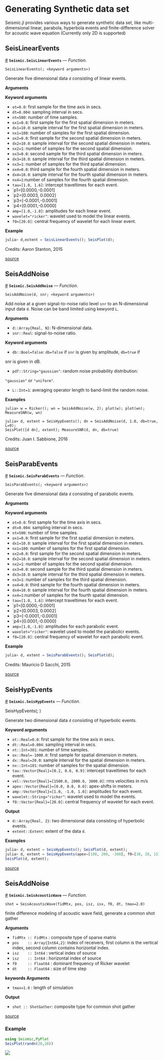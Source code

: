 
<a id='Generating-Synthetic-data-set-1'></a>

# Generating Synthetic data set


Seismic.jl provides various ways to generate synthetic data set, like multi-dimensional linear, parabola, hyperbola events and finite-difference solver for acoustic wave equation (Currently only 2D is supported)


<a id='SeisLinearEvents-1'></a>

## SeisLinearEvents

<a id='Seismic.SeisLinearEvents' href='#Seismic.SeisLinearEvents'>#</a>
**`Seismic.SeisLinearEvents`** &mdash; *Function*.



```
SeisLinearEvents(; <keyword arguments>)
```

Generate five dimensional data `d` consisting of linear events.

**Arguments**

**Keyword arguments**

  * `ot=0.0`: first sample for the time axis in secs.
  * `dt=0.004`: sampling interval in secs.
  * `nt=500`: number of time samples.
  * `ox1=0.0`: first sample for the first spatial dimension in meters.
  * `dx1=10.0`: sample interval for the first spatial dimension in meters.
  * `nx1=100`: number of samples for the first spatial dimension.
  * `ox2=0.0`: first sample for the second spatial dimension in meters.
  * `dx2=10.0`: sample interval for the second spatial dimension in meters.
  * `nx2=1`: number of samples for the second spatial dimension.
  * `ox3=0.0`: second sample for the third spatial dimension in meters.
  * `dx3=10.0`: sample interval for the third spatial dimension in meters.
  * `nx3=1`: number of samples for the third spatial dimension.
  * `ox4=0.0`: third sample for the fourth spatial dimension in meters.
  * `dx4=10.0`: sample interval for the fourth spatial dimension in meters.
  * `nx4=1`:number of samples for the fourth spatial dimension.
  * `tau=[1.0, 1.6]`: intercept traveltimes for each event.
  * `p1=[0.0000,-0.0001]
  * `p2=[0.0003, 0.0002]
  * `p3=[-0.0001,-0.0001]
  * `p4=[0.0001,-0.0000]
  * `amp=[1.0,-1.0]`: amplitudes for each linear event.
  * `wavelet="ricker"`: wavelet used to model the linear events.
  * `f0=[20.0]`: central frequency of wavelet for each linear event.

**Example**

```julia
julia> d,extent = SeisLinearEvents(); SeisPlot(d);
```

Credits: Aaron Stanton, 2015


<a target='_blank' href='https://github.com/SeismicJulia/Seismic.jl/tree/31d96b486b0a84bf4b173d002c7d5647e4ff5148/src/Modelling/SeisLinearEvents.jl#L1-L40' class='documenter-source'>source</a><br>


<a id='SeisAddNoise-1'></a>

## SeisAddNoise

<a id='Seismic.SeisAddNoise' href='#Seismic.SeisAddNoise'>#</a>
**`Seismic.SeisAddNoise`** &mdash; *Function*.



```
SeisAddNoise(d, snr; <keyword arguments>)
```

Add noise at a given signal-to-noise ratio level `snr` to an N-dimensional input data `d`. Noise can be band limited using kewyord `L`.

**Arguments**

  * `d::Array{Real, N}`: N-dimensional data.
  * `snr::Real`: signal-to-noise ratio.

**Keyword arguments**

  * `db::Bool=false`: `db=false` if `snr` is given by amplitude, `db=true` if

snr is given in dB.

  * `pdf::String="gaussian"`: random noise probability distribution:

`"gaussian"` or `"uniform"`.

  * `L::Int=1`: averaging operator length to band-limit the random noise.

**Examples**

```
julia> w = Ricker(); wn = SeisAddNoise(w, 2); plot(w); plot(wn); 
MeasureSNR(w, wn)

julia> d, extent = SeisHypEvents(); dn = SeisAddNoise(d, 1.0, db=true, L=9);
SeisPlot([d dn], extent); MeasureSNR(d, dn, db=true)
```

Credits: Juan I. Sabbione, 2016


<a target='_blank' href='https://github.com/SeismicJulia/Seismic.jl/tree/31d96b486b0a84bf4b173d002c7d5647e4ff5148/src/Modelling/SeisAddNoise.jl#L1-L27' class='documenter-source'>source</a><br>


<a id='SeisParabEvents-1'></a>

## SeisParabEvents

<a id='Seismic.SeisParabEvents' href='#Seismic.SeisParabEvents'>#</a>
**`Seismic.SeisParabEvents`** &mdash; *Function*.



```
SeisParabEvents(; <keyword arguments>)
```

Generate five dimensional data `d` consisting of parabolic events.

**Arguments**

**Keyword arguments**

  * `ot=0.0`: first sample for the time axis in secs.
  * `dt=0.004`: sampling interval in secs.
  * `nt=500`: number of time samples.
  * `ox1=0.0`: first sample for the first spatial dimension in meters.
  * `dx1=10.0`: sample interval for the first spatial dimension in meters.
  * `nx1=100`: number of samples for the first spatial dimension.
  * `ox2=0.0`: first sample for the second spatial dimension in meters.
  * `dx2=10.0`: sample interval for the second spatial dimension in meters.
  * `nx2=1`: number of samples for the second spatial dimension.
  * `ox3=0.0`: second sample for the third spatial dimension in meters.
  * `dx3=10.0`: sample interval for the third spatial dimension in meters.
  * `nx3=1`: number of samples for the third spatial dimension.
  * `ox4=0.0`: third sample for the fourth spatial dimension in meters.
  * `dx4=10.0`: sample interval for the fourth spatial dimension in meters.
  * `nx4=1`:number of samples for the fourth spatial dimension.
  * `tau=[1.0, 1.6]`: intercept traveltimes for each event.
  * `p1=[0.0000,-0.0001]
  * `p2=[0.0003, 0.0002]
  * `p3=[-0.0001,-0.0001]
  * `p4=[0.0001,-0.0000]
  * `amp=[1.0,-1.0]`: amplitudes for each parabolic event.
  * `wavelet="ricker"`: wavelet used to model the parabolicr events.
  * `f0=[20.0]`: central frequency of wavelet for each parabolic event.

**Example**

```julia
julia> d, extent = SeisParabEvents(); SeisPlot(d);
```

Credits: Mauricio D Sacchi, 2015


<a target='_blank' href='https://github.com/SeismicJulia/Seismic.jl/tree/31d96b486b0a84bf4b173d002c7d5647e4ff5148/src/Modelling/SeisParabEvents.jl#L1-L40' class='documenter-source'>source</a><br>


<a id='SeisHypEvents-1'></a>

## SeisHypEvents

<a id='Seismic.SeisHypEvents' href='#Seismic.SeisHypEvents'>#</a>
**`Seismic.SeisHypEvents`** &mdash; *Function*.



SeisHypEvents(; <keyword arguments>)

Generate two dimensional data `d` consisting of hyperbolic events.

**Keyword arguments**

  * `ot::Real=0.0`: first sample for the time axis in secs.
  * `dt::Real=0.004`: sampling interval in secs.
  * `nt::Int=301`: number of time samples.
  * `ox::Real=-1000.0`: first sample for spatial dimension in meters.
  * `dx::Real=20.0`: sample interval for the spatial dimension in meters.
  * `nx::Int=101`: number of samples for the spatial dimension.
  * `tau::Vector{Real}=[0.2, 0.6, 0.9]`: intercept traveltimes for each event.
  * `vel::Vector{Real}=[1500.0, 2000.0, 3000.0]`: rms velocities in m/s
  * `apex::Vector{Real}=[0.0, 0.0, 0.0]`: apex-shifts in meters.
  * `amp::Vector{Real}=[1.0, -1.0, 1.0]`: amplitudes for each event.
  * `wavelet::String="ricker"`: wavelet used to model the events.
  * `f0::Vector{Real}=[20.0]`: central frequency of wavelet for each event.

**Output**

  * `d::Array{Real, 2}`: two dimensional data consisting of hyperbolic events.
  * `extent::Extent`: extent of the data `d`.

**Examples**

```julia
julia> d, extent = SeisHypEvents(); SeisPlot(d, extent);
julia> d, extent = SeisHypEvents(apex=[100, 200, -300], f0=[30, 20, 15]);
SeisPlot(d, extent);
```


<a target='_blank' href='https://github.com/SeismicJulia/Seismic.jl/tree/31d96b486b0a84bf4b173d002c7d5647e4ff5148/src/Modelling/SeisHypEvents.jl#L1-L30' class='documenter-source'>source</a><br>


<a id='SeisAddNoise-2'></a>

## SeisAddNoise

<a id='Seismic.SeisAcousticWave' href='#Seismic.SeisAcousticWave'>#</a>
**`Seismic.SeisAcousticWave`** &mdash; *Function*.



```
shot = SeisAcousticWave(fidMtx, pos, isz, isx, f0, dt, tmax=2.0)
```

finite difference modeling of acoustic wave field, generate a common shot gather

**Arguments**

  * `fidMtx :: FidMtx`        : composite type of sparse matrix
  * `pos    :: Array{Int64,2}`: index of receivers, first column is the vertical index, second column contains horizontal index.
  * `isz    :: Int64`         : vertical index of source
  * `isz    :: Int64`         : horizontal index of source
  * `f0     :: Float64`       : dominant frequency of Ricker wavelet
  * `dt     :: Float64`       : size of time step

**keywords Arguments**

  * `tmax=1.0` : length of simulation

**Output**

  * `shot :: ShotGather`: composite type for common shot gather


<a target='_blank' href='https://github.com/SeismicJulia/Seismic.jl/tree/31d96b486b0a84bf4b173d002c7d5647e4ff5148/src/Modelling/SeisAcousticWave.jl#L445-L463' class='documenter-source'>source</a><br>


<a id='Example-1'></a>

### Example


```julia
using Seismic,PyPlot
SeisPlot(randn(20,20))
```


![](pic.svg)


